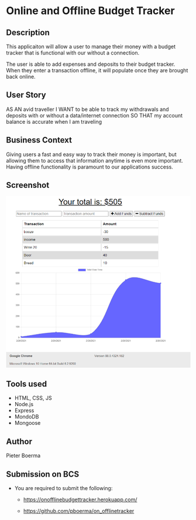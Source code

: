 # Online and Offline Budget Tracker
## Description

This applicaiton will allow a user to manage their money with a budget tracker that is functional with our without a connection. 

The user is able to add expenses and deposits to their budget tracker. When they enter a transaction offline, it will populate once they are brought back online.

## User Story
AS AN avid traveller
I WANT to be able to track my withdrawals and deposits with or without a data/internet connection
SO THAT my account balance is accurate when I am traveling

## Business Context

Giving users a fast and easy way to track their money is important, but allowing them to access that information anytime is even more important. Having offline functionality is paramount to our applications success.

## Screenshot

![Dashboard](public/assets/trackeronline.png)


## Tools used

* HTML, CSS, JS
* Node.js
* Express
* MondoDB
* Mongoose

## Author

Pieter Boerma


## Submission on BCS

* You are required to submit the following:

  * https://onofflinebudgettracker.herokuapp.com/

  * https://github.com/pboerma/on_offlinetracker

